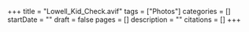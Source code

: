 +++
title = "Lowell_Kid_Check.avif"
tags = ["Photos"]
categories = []
startDate = ""
draft = false
pages = []
description = ""
citations = []
+++
